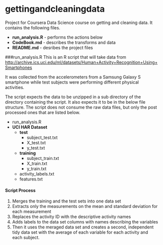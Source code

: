 # gettingandcleaningdata
Project for Coursera Data Science course on getting and cleaning data.  It contains the following files.

* __run_analysis.R__ - performs the actions below
* __CodeBook.md__ - describes the transforms and data
* __README.md__ - desribes the project files

###run_analysis.R
This is an R script that will take data from 
http://archive.ics.uci.edu/ml/datasets/Human+Activity+Recognition+Using+Smartphones

It was collected from the accelerometers from a Samsung Galaxy S smartphone while test subjects were performing different physical activities.

The script expects the data to be unzipped in a sub directory of the directory containing the script.  It also expects it to be in the below file structure.  The script does not consume the raw data files, but only the post processed ones that are listed below.

  * run_analysis.R
  * __UCI HAR Dataset__
    * __test__
      * subject_test.txt
      * X_test.txt
      * y_test.txt
    * __training__
      * subject_train.txt
      * X_train.txt
      * y_train.txt
    * activity_labels.txt
    * features.txt

#### Script Process
1. Merges the training and the test sets into one data set
2. Extracts only the measurements on the mean and standard deviation for each measurement
3. Replaces the activity ID with the descriptive activity names
4. Adds labels to the data set columns with names describing the variables
5. Then it uses the meraged data set and creates a second, independent tidy data set with the average of each variable for each activity and each subject.
